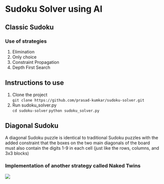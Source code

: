# Sudoku Solver using AI 
## Classic Sudoku
### Use of strategies
1. Elimination
2. Only choice
3. Constraint Propagation
4. Depth First Search
## Instructions to use
1. Clone the project<br>
`
git clone https://github.com/prasad-kumkar/sudoku-solver.git
`
2. Run sudoku_solver.py<br>
`
cd sudoku-solver
`
`
python sudoku_solver.py
`
## Diagonal Sudoku
A diagonal Sudoku puzzle is identical to traditional Sudoku puzzles with the added constraint that the boxes on the two main diagonals of the board must also contain the digits 1-9 in each cell (just like the rows, columns, and 3x3 blocks)
### Implementation of another strategy called **Naked Twins**
![](https://video.udacity-data.com/topher/2018/July/5b3fd9a3_sudokustrategy/sudokustrategy.png)
